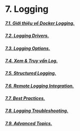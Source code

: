 # 7. Logging

##### [7.1. Giới thiệu về Docker Logging.]()
##### [7.2. Logging Drivers.](https://github.com/Phungvanquang/Website/blob/main/Docker/Logging/7.2.%20Logging%20Drivers.md)
##### [7.3. Logging Options.]()
##### [7.4. Xem & Truy vấn Log.]()
##### [7.5. Structured Logging.]()
##### [7.6. Remote Logging Integration.]()
##### [7.7. Best Practices.]()
##### [7.8. Logging Troubleshooting.]()
##### [7.9. Advanced Topics.]()
